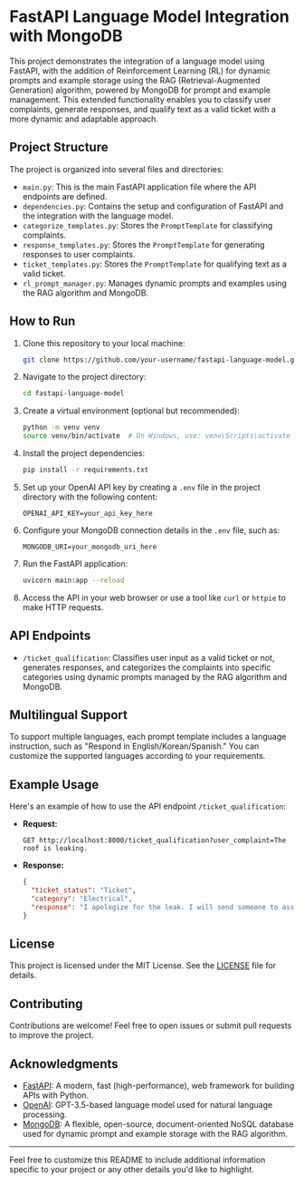 # FastAPI Language Model Integration with MongoDB

This project demonstrates the integration of a language model using FastAPI, with the addition of Reinforcement Learning (RL) for dynamic prompts and example storage using the RAG (Retrieval-Augmented Generation) algorithm, powered by MongoDB for prompt and example management. This extended functionality enables you to classify user complaints, generate responses, and qualify text as a valid ticket with a more dynamic and adaptable approach.

## Project Structure

The project is organized into several files and directories:

- `main.py`: This is the main FastAPI application file where the API endpoints are defined.
- `dependencies.py`: Contains the setup and configuration of FastAPI and the integration with the language model.
- `categorize_templates.py`: Stores the `PromptTemplate` for classifying complaints.
- `response_templates.py`: Stores the `PromptTemplate` for generating responses to user complaints.
- `ticket_templates.py`: Stores the `PromptTemplate` for qualifying text as a valid ticket.
- `rl_prompt_manager.py`: Manages dynamic prompts and examples using the RAG algorithm and MongoDB.

## How to Run

1. Clone this repository to your local machine:

   ```bash
   git clone https://github.com/your-username/fastapi-language-model.git
   ```

2. Navigate to the project directory:

   ```bash
   cd fastapi-language-model
   ```

3. Create a virtual environment (optional but recommended):

   ```bash
   python -m venv venv
   source venv/bin/activate  # On Windows, use: venv\Scripts\activate
   ```

4. Install the project dependencies:

   ```bash
   pip install -r requirements.txt
   ```

5. Set up your OpenAI API key by creating a `.env` file in the project directory with the following content:

   ```
   OPENAI_API_KEY=your_api_key_here
   ```

6. Configure your MongoDB connection details in the `.env` file, such as:

   ```
   MONGODB_URI=your_mongodb_uri_here
   ```

7. Run the FastAPI application:

   ```bash
   uvicorn main:app --reload
   ```

8. Access the API in your web browser or use a tool like `curl` or `httpie` to make HTTP requests.

## API Endpoints

- `/ticket_qualification`: Classifies user input as a valid ticket or not, generates responses, and categorizes the complaints into specific categories using dynamic prompts managed by the RAG algorithm and MongoDB.

## Multilingual Support

To support multiple languages, each prompt template includes a language instruction, such as "Respond in English/Korean/Spanish." You can customize the supported languages according to your requirements.

## Example Usage

Here's an example of how to use the API endpoint `/ticket_qualification`:

- **Request:**

  ```http
  GET http://localhost:8000/ticket_qualification?user_complaint=The roof is leaking.
  ```

- **Response:**

  ```json
  {
    "ticket_status": "Ticket",
    "category": "Electrical",
    "response": "I apologize for the leak. I will send someone to assess the damage and make any necessary repairs as soon as possible. Please let me know if there is any additional damage."
  }
  ```

## License

This project is licensed under the MIT License. See the [LICENSE](LICENSE) file for details.

## Contributing

Contributions are welcome! Feel free to open issues or submit pull requests to improve the project.

## Acknowledgments

- [FastAPI](https://fastapi.tiangolo.com/): A modern, fast (high-performance), web framework for building APIs with Python.
- [OpenAI](https://beta.openai.com/): GPT-3.5-based language model used for natural language processing.
- [MongoDB](https://www.mongodb.com/): A flexible, open-source, document-oriented NoSQL database used for dynamic prompt and example storage with the RAG algorithm.

---

Feel free to customize this README to include additional information specific to your project or any other details you'd like to highlight.
